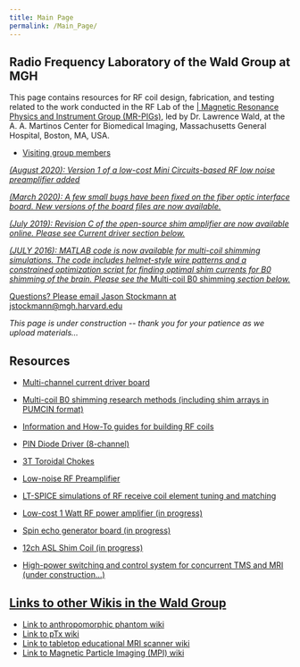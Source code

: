 ```yaml
---
title: Main Page
permalink: /Main_Page/
---
```


## Radio Frequency Laboratory of the Wald Group at MGH

This page contains resources for RF coil design, fabrication, and
testing related to the work conducted in the RF Lab of the [\| Magnetic
Resonance Physics and Instrument Group
(MR-PIGs)](https://www.nmr.mgh.harvard.edu/lab/mr-pig), led by Dr.
Lawrence Wald, at the A. A. Martinos Center for Biomedical Imaging,
Massachusetts General Hospital, Boston, MA, USA.

- <a href="md_pages/Visiting_group_members.md" class="wikilink"
  title="Visiting group members">Visiting group members

*(August 2020): Version 1 of a low-cost Mini Circuits-based RF low noise
preamplifier added*

*(March 2020): A few small bugs have been fixed on the fiber optic
interface board. New versions of the board files are now available.*

*(July 2019): Revision C of the open-source shim amplifier are now
available online. Please see Current driver section below.*

*(JULY 2016): MATLAB code is now available for multi-coil shimming
simulations. The code includes helmet-style wire patterns and a
constrained optimization script for finding optimal shim currents for B0
shimming of the brain. Please see the*
<a href="md_pages/Multi-coil_B0_shimming.md" class="wikilink"
title="Multi-coil B0 shimming">Multi-coil B0 shimming *section
below.*

Questions? Please email Jason Stockmann at jstockmann@mgh.harvard.edu

*This page is under construction -- thank you for your patience as we
upload materials...*

## Resources

- <a href="md_pages/Current_driver:Current_driver.md" class="wikilink"
  title="Multi-channel current driver board">Multi-channel current driver
  board

<!-- -->

- <a href="md_pages/Multi-coil_B0_shimming.md" class="wikilink"
  title="Multi-coil B0 shimming research methods (including shim arrays in PUMCIN format)">Multi-coil
  B0 shimming research methods (including shim arrays in PUMCIN
  format)

<!-- -->

- <a href="md_pages/Information_and_How-To_guides_for_building_RF_coils.md"
  class="wikilink"
  title="Information and How-To guides for building RF coils">Information
  and How-To guides for building RF coils

<!-- -->

- <a href="md_pages/PIN_Diode_Driver_(8-channel).md" class="wikilink"
  title="PIN Diode Driver (8-channel)">PIN Diode Driver (8-channel)

<!-- -->

- <a href="md_pages/3T_Toroidal_Chokes.md" class="wikilink"
  title="3T Toroidal Chokes">3T Toroidal Chokes

<!-- -->

- <a href="md_pages/Low-noise_RF_Preamplifier.md" class="wikilink"
  title="Low-noise RF Preamplifier">Low-noise RF Preamplifier

<!-- -->

- <a href="LT-SPICE_simulations_of_RF_receive_coil_element_tuning_and_matching.md" class="wikilink" 
title="LT-SPICE simulations of RF receive coil element tuning and matching">LT-SPICE simulations of RF receive coil element tuning and matching

<!-- -->

- <a href="md_pages/Low-cost_1_Watt_RF_power_amplifier_(in_progress).md"
  class="wikilink"
  title="Low-cost 1 Watt RF power amplifier (in progress)">Low-cost 1 Watt
  RF power amplifier (in progress)

<!-- -->

- <a href="md_pages/Spin_echo_generator_board_(in_progress).md" class="wikilink"
  title="Spin echo generator board (in progress)">Spin echo generator
  board (in progress)

<!-- -->

- <a href="md_pages/12ch_ASL_Shim_Coil_(in_progress).md" class="wikilink"
  title="12ch ASL Shim Coil (in progress)">12ch ASL Shim Coil (in
  progress)

<!-- -->

- <a href="md_pages/High-power_switching_and_control_system_for_concurrent_TMS_and_MRI_(under_construction...).md" class="wikilink"
  title="High-power switching and control system for concurrent TMS and MRI (under construction...)">High-power
  switching and control system for concurrent TMS and MRI (under
  construction...)

## Links to other Wikis in the Wald Group

- [Link to anthropomorphic phantom
  wiki](http://phantoms.martinos.org/Main_Page)
- [Link to pTx wiki](http://ptx.martinos.org)
- [Link to tabletop educational MRI scanner
  wiki](http://tabletop.martinos.org)
- [Link to Magnetic Particle Imaging (MPI)
  wiki](http://mpi.martinos.org)